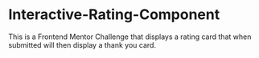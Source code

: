 # Interactive-Rating-Component
This is a Frontend Mentor Challenge that displays a rating card that when submitted will then display a thank you card. 
